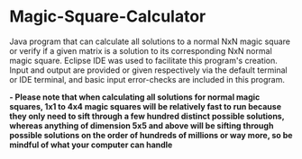 # Magic-Square-Calculator
Java program that can calculate all solutions to a normal NxN magic square or verify if a given matrix is a solution to its corresponding NxN normal magic square. Eclipse IDE 
was used to facilitate this program's creation. Input and output are provided or given respectively via the default terminal or IDE terminal, and basic input error-checks are included in this program. 

**- Please note that when calculating all solutions for normal magic squares, 1x1 to 4x4 magic squares will be relatively fast to run because they only need to sift through a few hundred distinct possible solutions, whereas anything of dimension 5x5 and above will be sifting through possible solutions on the order of hundreds of millions or way more, so be mindful of what your computer can handle**
